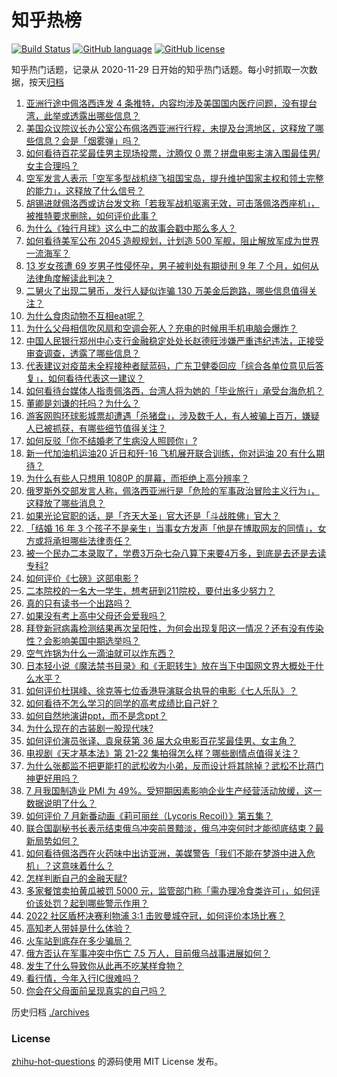 # 知乎热榜
[![Build Status](https://github.com/ToWeLong/zhihu-hot-questions/workflows/CI/badge.svg)](https://github.com/ToWeLong/zhihu-hot-questions/actions)
[![GitHub language](https://img.shields.io/badge/language-golang-orange.svg)](https://golang.org/)
[![GitHub license](https://img.shields.io/github/license/ToWeLong/zhihu-hot-questions)](https://github.com/ToWeLong/zhihu-hot-questions/blob/main/LICENSE)

知乎热门话题，记录从 2020-11-29 日开始的知乎热门话题。每小时抓取一次数据，按天[归档](./archives)

<!-- BEGIN -->

1. [亚洲行途中佩洛西连发 4 条推特，内容均涉及美国国内医疗问题，没有提台湾，此举或透露出哪些信息？](https://www.zhihu.com/question/546214156)
1. [美国众议院议长办公室公布佩洛西亚洲行行程，未提及台湾地区，这释放了哪些信息？会是「烟雾弹」吗？](https://www.zhihu.com/question/546242375)
1. [如何看待百花奖最佳男主现场投票，沈腾仅 0 票？拼盘电影主演入围最佳男/女主合理吗？](https://www.zhihu.com/question/546156158)
1. [空军发言人表示「空军多型战机绕飞祖国宝岛，提升维护国家主权和领土完整的能力」，这释放了什么信号？](https://www.zhihu.com/question/546236032)
1. [胡锡进就佩洛西或访台发文称「若我军战机驱离无效，可击落佩洛西座机」，被推特要求删除，如何评价此事？](https://www.zhihu.com/question/546169014)
1. [为什么《独行月球》这么中二的故事会戳中那么多人？](https://www.zhihu.com/question/545172612)
1. [如何看待美军公布 2045 造舰规划，计划造 500 军舰，阻止解放军成为世界一流海军？](https://www.zhihu.com/question/546226694)
1. [13 岁女孩遭 69 岁男子性侵怀孕，男子被判处有期徒刑 9 年 7 个月，如何从法律角度解读此判决？](https://www.zhihu.com/question/546148882)
1. [二舅火了出现二舅币，发行人疑似诈骗 130 万美金后跑路，哪些信息值得关注？](https://www.zhihu.com/question/546230317)
1. [为什么食肉动物不互相eat呢？](https://www.zhihu.com/question/546078439)
1. [为什么父母相信吹风扇和空调会死人？充电的时候用手机电脑会爆炸？](https://www.zhihu.com/question/545296644)
1. [中国人民银行郑州中心支行金融稳定处处长赵德旺涉嫌严重违纪违法，正接受审查调查，透露了哪些信息？](https://www.zhihu.com/question/545972805)
1. [代表建议对疫苗未全程接种者赋蓝码，广东卫健委回应「综合各单位意见后答复」，如何看待代表这一建议？](https://www.zhihu.com/question/546216273)
1. [如何看待台媒体人指责佩洛西，台湾人将为她的「毕业旅行」承受台海危机？](https://www.zhihu.com/question/546225847)
1. [董卿是刘谦的托吗？为什么？](https://www.zhihu.com/question/20032637)
1. [游客网购环球影城票却遭遇「杀猪盘」，涉及数千人，有人被骗上百万，嫌疑人已被抓获，有哪些细节值得关注？](https://www.zhihu.com/question/546151416)
1. [如何反驳「你不结婚老了生病没人照顾你」?](https://www.zhihu.com/question/546099964)
1. [新一代加油机运油20 近日和歼-16 飞机展开联合训练，你对运油 20 有什么期待？](https://www.zhihu.com/question/546225745)
1. [为什么有些人只想用 1080P 的屏幕，而拒绝上高分辨率？](https://www.zhihu.com/question/545941560)
1. [俄罗斯外交部发言人称，佩洛西亚洲行是「危险的军事政治冒险主义行为」，这释放了哪些消息？](https://www.zhihu.com/question/546239715)
1. [如果光论官职的话，是「齐天大圣」官大还是「斗战胜佛」官大？](https://www.zhihu.com/question/500577972)
1. [「结婚 16 年 3 个孩子不是亲生」当事女方发声「他是在博取网友的同情」，女方或将承担哪些法律责任？](https://www.zhihu.com/question/546225243)
1. [被一个民办二本录取了，学费3万杂七杂八算下来要4万多，到底是去还是去读专科?](https://www.zhihu.com/question/544380323)
1. [如何评价《七磅》这部电影 ?](https://www.zhihu.com/question/24918957)
1. [二本院校的一名大一学生，想考研到211院校，要付出多少努力？](https://www.zhihu.com/question/312220009)
1. [真的只有读书一个出路吗？](https://www.zhihu.com/question/546114978)
1. [如果没有考上高中父母还会爱我吗？](https://www.zhihu.com/question/546153135)
1. [拜登新冠病毒检测结果再次呈阳性，为何会出现复阳这一情况？还有没有传染性？会影响美国中期选举吗？](https://www.zhihu.com/question/546211161)
1. [空气炸锅为什么一滴油就可以炸东西？](https://www.zhihu.com/question/332733985)
1. [日本轻小说《魔法禁书目录》和《无职转生》放在当下中国网文界大概处于什么水平？](https://www.zhihu.com/question/451998103)
1. [如何评价杜琪峰、徐克等七位香港导演联合执导的电影《七人乐队》？](https://www.zhihu.com/question/421209379)
1. [如何看待不怎么学习的同学的高考成绩比自己好？](https://www.zhihu.com/question/545536430)
1. [如何自然地演讲ppt，而不是念ppt？](https://www.zhihu.com/question/432657311)
1. [为什么现在的古装剧一股现代味?](https://www.zhihu.com/question/459603184)
1. [如何评价演员张译、袁泉获第 36 届大众电影百花奖最佳男、女主角？](https://www.zhihu.com/question/546147534)
1. [电视剧《天才基本法》第 21-22 集拍得怎么样？哪些剧情点值得关注？](https://www.zhihu.com/question/546123740)
1. [为什么张都监不把更能打的武松收为小弟，反而设计将其除掉？武松不比蒋门神更好用吗？](https://www.zhihu.com/question/545795120)
1. [7 月我国制造业 PMI 为 49%。受短期因素影响企业生产经营活动放缓，这一数据说明了什么？](https://www.zhihu.com/question/546219114)
1. [如何评价 7 月新番动画《莉可丽丝（Lycoris Recoil）》第五集？](https://www.zhihu.com/question/546204732)
1. [联合国副秘书长表示结束俄乌冲突前景黯淡，俄乌冲突何时才能彻底结束？最新局势如何？](https://www.zhihu.com/question/546060842)
1. [如何看待佩洛西在火药味中出访亚洲，美媒警告「我们不能在梦游中进入危机」？这意味着什么？](https://www.zhihu.com/question/546111363)
1. [怎样判断自己的金融天赋?](https://www.zhihu.com/question/381513290)
1. [多家餐馆卖拍黄瓜被罚 5000 元，监管部门称「需办理冷食类许可」，如何评价该处罚？起到哪些警示作用？](https://www.zhihu.com/question/546072787)
1. [2022 社区盾杯决赛利物浦 3:1 击败曼城夺冠，如何评价本场比赛？](https://www.zhihu.com/question/546205255)
1. [高知老人带娃是什么体验？](https://www.zhihu.com/question/510311817)
1. [火车站到底存在多少骗局？](https://www.zhihu.com/question/27964800)
1. [俄方否认在军事冲突中伤亡 7.5 万人，目前俄乌战事进展如何？](https://www.zhihu.com/question/546109878)
1. [发生了什么导致你从此再不吃某样食物？](https://www.zhihu.com/question/269344536)
1. [看行情，今年入行IC很难吗？](https://www.zhihu.com/question/545889397)
1. [你会在父母面前呈现真实的自己吗？](https://www.zhihu.com/question/546089832)

<!-- END -->

历史归档 [./archives](./archives)


### License
[zhihu-hot-questions](https://github.com/towelong/zhihu-hot-questions) 的源码使用 MIT License 发布。